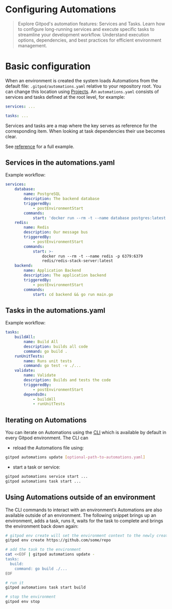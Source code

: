 # Configuring Automations

> Explore Gitpod's automation features: Services and Tasks. Learn how to configure long-running services and execute specific tasks to streamline your development workflow. Understand execution options, dependencies, and best practices for efficient environment management.

# Basic configuration

When an environment is created the system loads Automations from the default file: `.gitpod/automations.yaml` relative to your repository root. You can change this location using [Projects](/flex/projects). An `automations.yaml` consists of services and tasks defined at the root level, for example:

```yaml
services: ...

tasks: ...
```

Services and tasks are a map where the key serves as reference for the corresponding item. When looking at task dependencies their use becomes clear.

See [reference](/flex/configuration/automations#reference) for a full example.

## Services in the automations.yaml

Example workflow:

```yaml
services:
    database:
        name: PostgreSQL
        description: The backend database
        triggeredBy:
            - postEnvironmentStart
        commands:
            start: 'docker run --rm -t --name database postgres:latest'
    redis:
        name: Redis
        description: Our message bus
        triggeredBy:
            - postEnvironmentStart
        commands:
            start: >-
                docker run --rm -t --name redis -p 6379:6379
                redis/redis-stack-server:latest
    backend:
        name: Application Backend
        description: The application backend
        triggeredBy:
            - postEnvironmentStart
        commands:
            start: cd backend && go run main.go
```

## Tasks in the automations.yaml

Example workflow:

```yaml
tasks:
    buildAll:
        name: Build All
        description: builds all code
        command: go build .
    runUnitTests:
        name: Runs unit tests
        command: go test -v ./...
    validate:
        name: Validate
        description: Builds and tests the code
        triggeredBy:
            - postEnvironmentStart
        dependsOn:
            - buildAll
            - runUnitTests
```

## Iterating on Automations

You can iterate on Automations using the [CLI](/flex/cli) which is available by default in every Gitpod environment. The CLI can

* reload the Automations file using:

```sh
gitpod automations update [optional-path-to-automations.yaml]
```

* start a task or service:

```sh
gitpod automations service start ...
gitpod automations task start ...
```

## Using Automations outside of an environment

The CLI commands to interact with an environment’s Automations are also available outside of an environment. The following snippet brings up an environment, adds a task, runs it, waits for the task to complete and brings the environment back down again:

```sh
# gitpod env create will set the environment context to the newly created env
gitpod env create https://github.com/some/repo

# add the task to the environment
cat <<EOF | gitpod automations update -
tasks:
  build:
    command: go build ./...
EOF

# run it
gitpod automations task start build

# stop the environment
gitpod env stop
```
